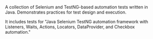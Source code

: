 A collection of Selenium and TestNG-based automation tests written in Java. Demonstrates  practices for test design and execution.

It includes tests for "Java Selenium TestNG automation framework with Listeners, Waits, Actions, Locators, DataProvider, and Checkbox automation."
